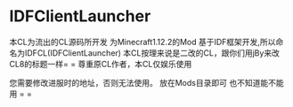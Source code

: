 # IDFClientLauncher
本CL为流出的CL源码所开发
为Minecraft1.12.2的Mod
基于IDF框架开发,所以命名为IDFCL(IDFClientLauncher)
本CL按理来说是二改的CL，跟你们用jBy来改CL8的标题一样= =
尊重原CL作者，本CL仅娱乐使用

您需要修改进服时的地址，否则无法使用。
放在Mods目录即可
也不知道能不能用 = =
